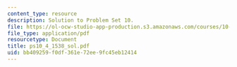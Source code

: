 ```yaml
---
content_type: resource
description: Solution to Problem Set 10.
file: https://ol-ocw-studio-app-production.s3.amazonaws.com/courses/10-40-chemical-engineering-thermodynamics-fall-2003/bb409259f0df361e72ee9fc45eb12414_ps10_4_1538_sol.pdf
file_type: application/pdf
resourcetype: Document
title: ps10_4_1538_sol.pdf
uid: bb409259-f0df-361e-72ee-9fc45eb12414
---
```

